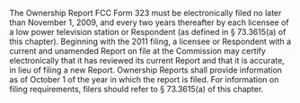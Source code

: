 The Ownership Report FCC Form 323 must be electronically filed no later than November 1, 2009, and every two years thereafter by each licensee of a low power television station or Respondent (as defined in § 73.3615(a) of this chapter). Beginning with the 2011 filing, a licensee or Respondent with a current and unamended Report on file at the Commission may certify electronically that it has reviewed its current Report and that it is accurate, in lieu of filing a new Report. Ownership Reports shall provide information as of October 1 of the year in which the report is filed. For information on filing requirements, filers should refer to § 73.3615(a) of this chapter.

